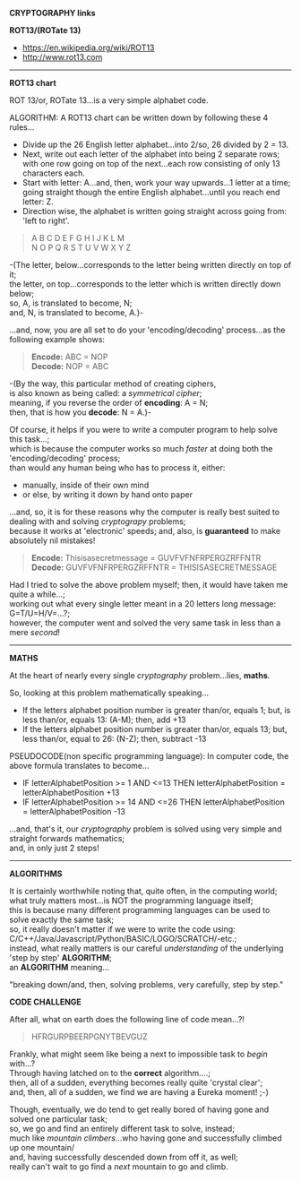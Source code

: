 **CRYPTOGRAPHY links**

**ROT13/(ROTate 13)**
* https://en.wikipedia.org/wiki/ROT13  
* http://www.rot13.com  

-----

**ROT13 chart**

ROT 13/or, ROTate 13...is a very simple alphabet code.

ALGORITHM: A ROT13 chart can be written down by following these 4 rules...    

- Divide up the 26  English letter alphabet...into 2/so, 26 divided by 2 = 13.  
- Next, write out each letter of the alphabet into being 2 separate rows;  
  with one row going on top of the next...each row consisting of only 13 characters each.  
- Start with letter: A...and, then, work your way upwards...1 letter at a time;   
  going straight though the entire English alphabet...until you reach end letter: Z.  
- Direction wise, the alphabet is written going straight across going from: 'left to right'.    

> A B C D E F G H I J K L M  
> N O P Q R S T U V W X Y Z

-(The letter, below...corresponds to the letter being written directly on top of it;     
  the letter, on top...corresponds to the letter which is written directly down below;    
  so, A, is translated to become, N;    
  and, N, is translated to become, A.)-      

...and, now, you are all set to do your 'encoding/decoding' process...as the following example shows:

> **Encode:** ABC = NOP  
> **Decode:** NOP = ABC  

-(By the way, this particular method of creating ciphers,    
is also known as being called: a *symmetrical cipher*;        
meaning, if you reverse the order of **encoding**: A = N;        
then, that is how you **decode**: N = A.)-  

Of course, it helps if you were to write a computer program to help solve this task...;         
which is because the computer works so much *faster* at doing both the 'encoding/decoding' process;    
than would any human being who has to process it, either:

 - manually, inside of their own mind    
 - or else, by writing it down by hand onto paper  
 
...and, so, it is for these reasons why the computer is really best suited to dealing with and solving *cryptograpy* problems;    
because it works at 'electronic' speeds; and, also, is **guaranteed** to make absolutely nil mistakes!  

> **Encode:** Thisisasecretmessage = GUVFVFNFRPERGZRFFNTR  
> **Decode:** GUVFVFNFRPERGZRFFNTR = THISISASECRETMESSAGE   

Had I tried to solve the above problem myself; then, it would have taken me quite a while...;    
working out what every single letter meant in a 20 letters long message: G=T/U=H/V=...?;       
however, the computer went and solved the very same task in less than a mere *second*!

-----

**MATHS**  

At the heart of nearly every single *cryptography* problem...lies, **maths**.  

So, looking at this problem mathematically speaking...  

- If the letters alphabet position number is greater than/or, equals 1; but, is less than/or, equals 13: (A-M); then, add +13    
- If the letters alphabet position number is greater than/or, equals 13; but, less than/or, equal to 26: (N-Z); then, subtract -13    

PSEUDOCODE(non specific programming language): In computer code, the above formula translates to become...    

- IF letterAlphabetPosition >= 1 AND <=13 THEN letterAlphabetPosition = letterAlphabetPosition +13    
- IF letterAlphabetPosition >= 14 AND <=26 THEN letterAlphabetPosition = letterAlphabetPosition -13    

...and, that's it, our *cryptography* problem is solved using very simple and straight forwards mathematics;    
and, in only just 2 steps!  

-----

**ALGORITHMS**

It is certainly worthwhile noting that, quite often, in the computing world;    
what truly matters most...is NOT the programming language itself;  
this is because many different programming languages can be used to solve exactly the same task;  
so, it really doesn't matter if we were to write the code using:  
C/C++/Java/Javascript/Python/BASIC/LOGO/SCRATCH/-etc.;    
instead, what really matters is our careful *understanding* of the underlying 'step by step' **ALGORITHM**;    
an **ALGORITHM** meaning...

"breaking down/and, then, solving problems, very carefully, step by step."

**CODE CHALLENGE**  

After all, what on earth does the following line of code mean...?!  

> HFRGURPBEERPGNYTBEVGUZ 

Frankly, what might seem like being a next to impossible task to *begin* with...?  
Through having latched on to the **correct** algorithm....;  
then, all of a sudden, everything becomes really quite 'crystal clear';      
and, then, all of a sudden, we find we are having a Eureka moment! ;-)  

Though, eventually, we do tend to get really bored of having gone and solved one particular task;      
so, we go and find an entirely different task to solve, instead;  
much like *mountain climbers*...who having gone and successfully climbed up one mountain/    
and, having successfully descended down from off it, as well;  
really can't wait to go find a *next* mountain to go and climb.  
